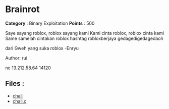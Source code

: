 # Brainrot

**Category** : Binary Exploitation
**Points** : 500

Saye sayang roblox, roblox sayang kami
Kami cinta roblox, roblox cinta kami
Same samelah cintakan roblox
hashtag robloxberjaya
gedagedigedagedaoh

dari Gweh yang suka roblox -Enryu

Author: rui

nc 13.212.58.64 14120

## Files : 
 - [chall](./chall)
 - [chall.c](./chall.c)


